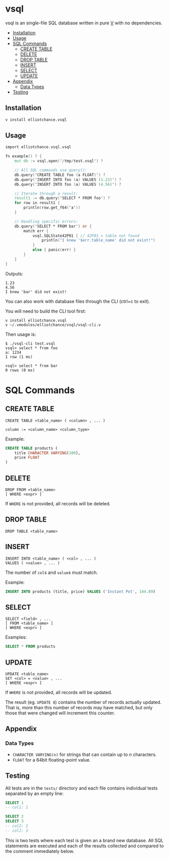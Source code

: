 vsql
====

vsql is an single-file SQL database written in pure [V](https://vlang.io) with
no dependencies.

- [Installation](#installation)
- [Usage](#usage)
- [SQL Commands](#sql-commands)
  - [CREATE TABLE](#create-table)
  - [DELETE](#delete)
  - [DROP TABLE](#drop-table)
  - [INSERT](#insert)
  - [SELECT](#select)
  - [UPDATE](#update)
- [Appendix](#appendix)
  - [Data Types](#data-types)
- [Testing](#testing)

Installation
------------

```bash
v install elliotchance.vsql
```

Usage
-----

```v
import elliotchance.vsql.vsql

fn example() ? {
    mut db := vsql.open('/tmp/test.vsql') ?

    // All SQL commands use query():
    db.query('CREATE TABLE foo (a FLOAT)') ?
    db.query('INSERT INTO foo (a) VALUES (1.23)') ?
    db.query('INSERT INTO foo (a) VALUES (4.56)') ?

    // Iterate through a result:
    result1 := db.query('SELECT * FROM foo') ?
    for row in result1 {
        println(row.get_f64('a'))
    }

    // Handling specific errors:
    db.query('SELECT * FROM bar') or {
        match err {
            vsql.SQLState42P01 { // 42P01 = table not found
                println("I knew '$err.table_name' did not exist!")
            }
            else { panic(err) }
        }
    }
}
```

Outputs:

```
1.23
4.56
I knew 'bar' did not exist!
```

You can also work with database files through the CLI (ctrl+c to exit).

You will need to build the CLI tool first:

```
v install elliotchance.vsql
v ~/.vmodules/elliotchance/vsql/vsql-cli.v
```

Then usage is:

```
$ ./vsql-cli test.vsql
vsql> select * from foo
a: 1234 
1 row (1 ms)

vsql> select * from bar
0 rows (0 ms)
```

# SQL Commands

## CREATE TABLE

```
CREATE TABLE <table_name> ( <column> , ... )

column := <column_name> <column_type>
```

Example:

```sql
CREATE TABLE products (
    title CHARACTER VARYING(100),
    price FLOAT
)
```

## DELETE

```
DROP FROM <table_name>
[ WHERE <expr> ]
```

If `WHERE` is not provided, all records will be deleted.

## DROP TABLE

```
DROP TABLE <table_name>
```

## INSERT

```
INSERT INTO <table_name> ( <col> , ... )
VALUES ( <value> , ... )
```

The number of `col`s and `value`s must match.

Example:

```sql
INSERT INTO products (title, price) VALUES ('Instant Pot', 144.89)
```

## SELECT

```
SELECT <field> , ...
[ FROM <table_name> ]
[ WHERE <expr> ]
```

Examples:

```sql
SELECT * FROM products
```

## UPDATE

```
UPDATE <table_name>
SET <col> = <value> , ...
[ WHERE <expr> ]
```

If `WHERE` is not provided, all records will be updated.

The result (eg. `UPDATE 8`) contains the number of records actually updated.
That is, more than this number of records may have matched, but only those that
were changed will increment this counter.

Appendix
--------

### Data Types

- `CHARACTER VARYING(n)` for strings that can contain up to *n* characters.
- `FLOAT` for a 64bit floating-point value.

Testing
-------

All tests are in the `tests/` directory and each file contains individual tests
separated by an empty line:

```sql
SELECT 1
-- col1: 1

SELECT 2
SELECT 3
-- col2: 2
-- col1: 3
```

This is two tests where each test is given an a brand new database. All SQL statements are executed and each of the results collected and compared to the
comment immediately below.

